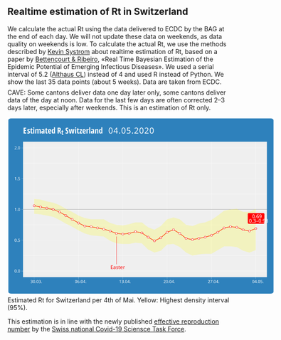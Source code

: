 <html>
  <head>
    <title>Realtime estimation of Rt</title>
    <meta charset="utf-8" />
    <meta http-equiv="expires" content="0">
  <style>
 /* FONTS */
 @import url("https://fonts.googleapis.com/css?family=Open+Sans+Condensed:300,700");
</style>
  </head>
  <body>
    <h2>Realtime estimation of Rt in Switzerland</h2>
    <div style="margin-bottom:0.5em;">We calculate the actual Rt using the data delivered to ECDC by the BAG at the end of each day. We will not update these data on weekends, as data quality on weekends is low. To calculate the actual Rt, we use the methods described by <a href="http://systrom.com/blog/the-metric-we-need-to-manage-covid-19/" target="_blank">Kevin Systrom</a> about realtime estimation of Rt, based on a paper by <a href="https://journals.plos.org/plosone/article?id=10.1371/journal.pone.0002185" target="_blank">Bettencourt & Ribeiro</a>, «Real Time Bayesian Estimation of the Epidemic Potential of Emerging Infectious Diseases». We used a serial interval of 5.2 (<a href="https://ispmbern.github.io/covid-19/swiss-epidemic-model/" target="_blank">Althaus CL</a>) instead of 4 and used R instead of Python. We show the last 35 data points (about 5 weeks). Data are taken from ECDC.</div>
    <div style="margin-bottom:1em;">CAVE: Some cantons deliver data one day later only, some cantons deliver data of the day at noon. Data for the last few days are often corrected 2–3 days later, especially after weekends. This is an estimation of Rt only.</div>
    <div><img src="/images/rtch0405.svg" style="max-width:600px;"></div>
    <div style="font-size:1em;style:italic;">Estimated Rt for Switzerland per 4th of Mai. Yellow: Highest density interval (95%).</div>
    <div style="margin:1em 0 1em 0;">This estimation is in line with the newly published <a href="https://ncs-tf.ch/de/lagebericht" target="_blank">effective reproduction number</a> by the <a href="https://ncs-tf.ch/de/" target="_blank">Swiss national Covid-19 Sciensce Task Force</a>. </div>
